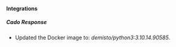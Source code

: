 
#### Integrations

##### Cado Response

- Updated the Docker image to: *demisto/python3:3.10.14.90585*.
